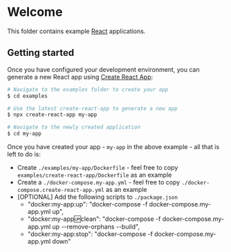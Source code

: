 # Welcome

This folder contains example [React](https://reactjs.org) applications.

## Getting started

Once you have configured your development environment, you can generate a new React app using [Create React App](https://create-react-app.dev):

```sh
# Navigate to the examples folder to create your app
$ cd examples

# Use the latest create-react-app to generate a new app
$ npx create-react-app my-app

# Navigate to the newly created application
$ cd my-app
```

Once you have created your app - `my-app` in the above example - all that is left to do is:

+ Create `./examples/my-app/Dockerfile` - feel free to copy `examples/create-react-app/Dockerfile` as an example
+ Create a `./docker-compose.my-app.yml` - feel free to copy `./docker-compose.create-react-app.yml` as an example
+ [OPTIONAL] Add the following scripts to `./package.json`
  + "docker:my-app:up": "docker-compose -f docker-compose.my-app.yml up",
  + "docker:my-app:up:clean": "docker-compose -f docker-compose.my-app.yml up --remove-orphans --build",
  + "docker:my-app:stop": "docker-compose -f docker-compose.my-app.yml down"

